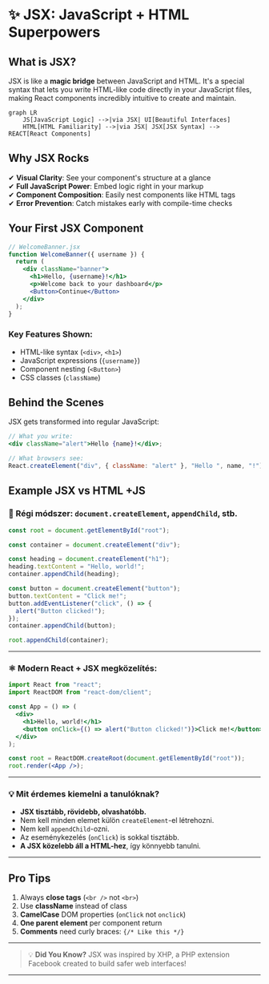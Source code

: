 # ✨ JSX: JavaScript + HTML Superpowers

## What is JSX?

JSX is like a **magic bridge** between JavaScript and HTML. It's a special syntax that lets you write HTML-like code directly in your JavaScript files, making React components incredibly intuitive to create and maintain.

```mermaid
graph LR
    JS[JavaScript Logic] -->|via JSX| UI[Beautiful Interfaces]
    HTML[HTML Familiarity] -->|via JSX| JSX[JSX Syntax] --> REACT[React Components]
```

## Why JSX Rocks

✔ **Visual Clarity**: See your component's structure at a glance  
✔ **Full JavaScript Power**: Embed logic right in your markup  
✔ **Component Composition**: Easily nest components like HTML tags  
✔ **Error Prevention**: Catch mistakes early with compile-time checks

## Your First JSX Component

```jsx
// WelcomeBanner.jsx
function WelcomeBanner({ username }) {
  return (
    <div className="banner">
      <h1>Hello, {username}!</h1>
      <p>Welcome back to your dashboard</p>
      <Button>Continue</Button>
    </div>
  );
}
```

### Key Features Shown:

- HTML-like syntax (`<div>`, `<h1>`)
- JavaScript expressions (`{username}`)
- Component nesting (`<Button>`)
- CSS classes (`className`)

## Behind the Scenes

JSX gets transformed into regular JavaScript:

```jsx
// What you write:
<div className="alert">Hello {name}!</div>;

// What browsers see:
React.createElement("div", { className: "alert" }, "Hello ", name, "!");
```

## Example JSX vs HTML +JS

### 🧱 Régi módszer: `document.createElement`, `appendChild`, stb.

```js
const root = document.getElementById("root");

const container = document.createElement("div");

const heading = document.createElement("h1");
heading.textContent = "Hello, world!";
container.appendChild(heading);

const button = document.createElement("button");
button.textContent = "Click me!";
button.addEventListener("click", () => {
  alert("Button clicked!");
});
container.appendChild(button);

root.appendChild(container);
```

---

### ⚛️ Modern React + JSX megközelítés:

```jsx
import React from "react";
import ReactDOM from "react-dom/client";

const App = () => (
  <div>
    <h1>Hello, world!</h1>
    <button onClick={() => alert("Button clicked!")}>Click me!</button>
  </div>
);

const root = ReactDOM.createRoot(document.getElementById("root"));
root.render(<App />);
```

---

### 💡 Mit érdemes kiemelni a tanulóknak?

- **JSX tisztább, rövidebb, olvashatóbb.**
- Nem kell minden elemet külön `createElement`-el létrehozni.
- Nem kell `appendChild`-ozni.
- Az eseménykezelés (`onClick`) is sokkal tisztább.
- **A JSX közelebb áll a HTML-hez**, így könnyebb tanulni.

---

## Pro Tips

1. Always **close tags** (`<br />` not `<br>`)
2. Use **className** instead of class
3. **CamelCase** DOM properties (`onClick` not `onclick`)
4. **One parent element** per component return
5. **Comments** need curly braces: `{/* Like this */}`

---

> 💡 **Did You Know?** JSX was inspired by XHP, a PHP extension Facebook created to build safer web interfaces!

---

